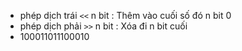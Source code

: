 + phép dịch trái `<<` n bit : Thêm vào cuối số đó n bit 0
+ phép dịch phải `>>` n bit : Xóa đi n bit cuối
+ 100011011100010
